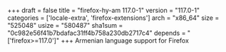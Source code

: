 +++
draft = false
title = "firefox-hy-am 117.0-1"
version = "117.0-1"
categories = ['locale-extra', 'firefox-extensions']
arch = "x86_64"
size = "525048"
usize = "580487"
sha1sum = "0c982e56f41b7bdafac31ff4b758a230db2717c4"
depends = "['firefox>=117.0']"
+++
Armenian language support for Firefox